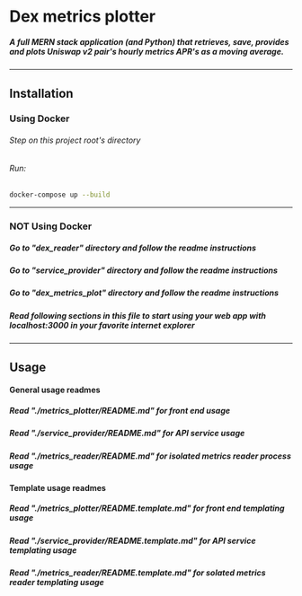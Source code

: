 # Dex metrics plotter

##### A full MERN stack application (and Python) that retrieves, save, provides and plots Uniswap v2 pair's hourly metrics APR's as a moving average.

---

## Installation

### Using Docker

###### Step on this project root's directory

###### Run:

```sh
docker-compose up --build
```

---

### NOT Using Docker

##### Go to "dex_reader" directory and follow the readme instructions

##### Go to "service_provider" directory and follow the readme instructions

##### Go to "dex_metrics_plot" directory and follow the readme instructions

##### Read following sections in this file to start using your web app with localhost:3000 in your favorite internet explorer

---

## Usage

#### General usage readmes

##### Read "./metrics_plotter/README.md" for front end usage

##### Read "./service_provider/README.md" for API service usage

##### Read "./metrics_reader/README.md" for isolated metrics reader process usage

#### Template usage readmes

##### Read "./metrics_plotter/README.template.md" for front end templating usage

##### Read "./service_provider/README.template.md" for API service templating usage

##### Read "./metrics_reader/README.template.md" for solated metrics reader templating usage
